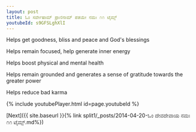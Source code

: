 ```yaml
---
layout: post
title: ಓಂ ಸರ್ವೇಷಾಮ್ ಪ್ರಾಣಿನಾಮ್ ಪತಯೇ ನಮಃ ೧೧ ಟೈಮ್ಸ್
youtubeId: s9GFSLghXlI
---
```

 
 
Helps get goodness, bliss and peace and God's blessings
 
Helps remain focused, help generate inner energy 
 
Helps boost physical and mental health 
 
Helps remain grounded and generates a sense of gratitude towards the greater power 
 
Helps reduce bad karma
 
 
 
 


{% include youtubePlayer.html id=page.youtubeId %}
 
[Next]({{ site.baseurl }}{% link  split1/_posts/2014-04-20-ಓಂ ದೇವದೇವಾಯ ನಮಃ ೧೧ ಟೈಮ್ಸ್.md%})
 
